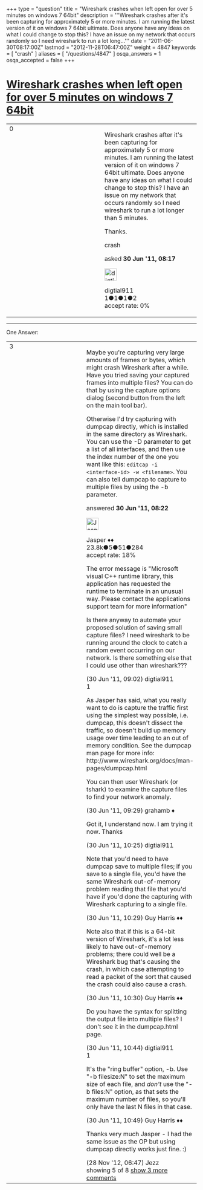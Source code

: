 +++
type = "question"
title = "Wireshark crashes when left open for over 5 minutes on windows 7 64bit"
description = '''Wireshark crashes after it&#x27;s been capturing for approximately 5 or more minutes. I am running the latest version of it on windows 7 64bit ultimate. Does anyone have any ideas on what I could change to stop this? I have an issue on my network that occurs randomly so I need wireshark to run a lot long...'''
date = "2011-06-30T08:17:00Z"
lastmod = "2012-11-28T06:47:00Z"
weight = 4847
keywords = [ "crash" ]
aliases = [ "/questions/4847" ]
osqa_answers = 1
osqa_accepted = false
+++

<div class="headNormal">

# [Wireshark crashes when left open for over 5 minutes on windows 7 64bit](/questions/4847/wireshark-crashes-when-left-open-for-over-5-minutes-on-windows-7-64bit)

</div>

<div id="main-body">

<div id="askform">

<table id="question-table" style="width:100%;"><colgroup><col style="width: 50%" /><col style="width: 50%" /></colgroup><tbody><tr class="odd"><td style="width: 30px; vertical-align: top"><div class="vote-buttons"><span id="post-4847-upvote" class="ajax-command post-vote up" rel="nofollow" title="I like this post (click again to cancel)"> </span><div id="post-4847-score" class="post-score" title="current number of votes">0</div><span id="post-4847-downvote" class="ajax-command post-vote down" rel="nofollow" title="I dont like this post (click again to cancel)"> </span> <span id="favorite-mark" class="ajax-command favorite-mark" rel="nofollow" title="mark/unmark this question as favorite (click again to cancel)"> </span><div id="favorite-count" class="favorite-count"></div></div></td><td><div id="item-right"><div class="question-body"><p>Wireshark crashes after it's been capturing for approximately 5 or more minutes. I am running the latest version of it on windows 7 64bit ultimate. Does anyone have any ideas on what I could change to stop this? I have an issue on my network that occurs randomly so I need wireshark to run a lot longer than 5 minutes.</p><p>Thanks.</p></div><div id="question-tags" class="tags-container tags"><span class="post-tag tag-link-crash" rel="tag" title="see questions tagged &#39;crash&#39;">crash</span></div><div id="question-controls" class="post-controls"></div><div class="post-update-info-container"><div class="post-update-info post-update-info-user"><p>asked <strong>30 Jun '11, 08:17</strong></p><img src="https://secure.gravatar.com/avatar/fdc2ee9b009016473d408eab10580a53?s=32&amp;d=identicon&amp;r=g" class="gravatar" width="32" height="32" alt="digtial911&#39;s gravatar image" /><p><span>digtial911</span><br />
<span class="score" title="1 reputation points">1</span><span title="1 badges"><span class="badge1">●</span><span class="badgecount">1</span></span><span title="1 badges"><span class="silver">●</span><span class="badgecount">1</span></span><span title="2 badges"><span class="bronze">●</span><span class="badgecount">2</span></span><br />
<span class="accept_rate" title="Rate of the user&#39;s accepted answers">accept rate:</span> <span title="digtial911 has no accepted answers">0%</span></p></div></div><div id="comments-container-4847" class="comments-container"></div><div id="comment-tools-4847" class="comment-tools"></div><div class="clear"></div><div id="comment-4847-form-container" class="comment-form-container"></div><div class="clear"></div></div></td></tr></tbody></table>

------------------------------------------------------------------------

<div class="tabBar">

<span id="sort-top"></span>

<div class="headQuestions">

One Answer:

</div>

</div>

<span id="4848"></span>

<div id="answer-container-4848" class="answer">

<table style="width:100%;"><colgroup><col style="width: 50%" /><col style="width: 50%" /></colgroup><tbody><tr class="odd"><td style="width: 30px; vertical-align: top"><div class="vote-buttons"><span id="post-4848-upvote" class="ajax-command post-vote up" rel="nofollow" title="I like this post (click again to cancel)"> </span><div id="post-4848-score" class="post-score" title="current number of votes">3</div><span id="post-4848-downvote" class="ajax-command post-vote down" rel="nofollow" title="I dont like this post (click again to cancel)"> </span></div></td><td><div class="item-right"><div class="answer-body"><p>Maybe you're capturing very large amounts of frames or bytes, which might crash Wireshark after a while. Have you tried saving your captured frames into multiple files? You can do that by using the capture options dialog (second button from the left on the main tool bar).</p><p>Otherwise I'd try capturing with dumpcap directly, which is installed in the same directory as Wireshark. You can use the -D parameter to get a list of all interfaces, and then use the index number of the one you want like this: <code>editcap -i &lt;interface-id&gt; -w &lt;filename&gt;</code>. You can also tell dumpcap to capture to multiple files by using the -b parameter.</p></div><div class="answer-controls post-controls"></div><div class="post-update-info-container"><div class="post-update-info post-update-info-user"><p>answered <strong>30 Jun '11, 08:22</strong></p><img src="https://secure.gravatar.com/avatar/c578ba2967741f25aebd6afef702f432?s=32&amp;d=identicon&amp;r=g" class="gravatar" width="32" height="32" alt="Jasper&#39;s gravatar image" /><p><span>Jasper ♦♦</span><br />
<span class="score" title="23806 reputation points"><span>23.8k</span></span><span title="5 badges"><span class="badge1">●</span><span class="badgecount">5</span></span><span title="51 badges"><span class="silver">●</span><span class="badgecount">51</span></span><span title="284 badges"><span class="bronze">●</span><span class="badgecount">284</span></span><br />
<span class="accept_rate" title="Rate of the user&#39;s accepted answers">accept rate:</span> <span title="Jasper has 263 accepted answers">18%</span></p></div></div><div id="comments-container-4848" class="comments-container"><span id="4851"></span><div id="comment-4851" class="comment"><div id="post-4851-score" class="comment-score"></div><div class="comment-text"><p>The error message is "Microsoft visual C++ runtime library, this application has requested the runtime to terminate in an unusual way. Please contact the applications support team for more information"</p><p>Is there anyway to automate your proposed solution of saving small capture files? I need wireshark to be running around the clock to catch a random event occurring on our network. Is there something else that I could use other than wireshark???</p></div><div id="comment-4851-info" class="comment-info"><span class="comment-age">(30 Jun '11, 09:02)</span> <span class="comment-user userinfo">digtial911</span></div></div><span id="4852"></span><div id="comment-4852" class="comment"><div id="post-4852-score" class="comment-score">1</div><div class="comment-text"><p>As Jasper has said, what you really want to do is capture the traffic first using the simplest way possible, i.e. dumpcap, this doesn't dissect the traffic, so doesn't build up memory usage over time leading to an out of memory condition. See the dumpcap man page for more info: http://www.wireshark.org/docs/man-pages/dumpcap.html</p><p>You can then user Wireshark (or tshark) to examine the capture files to find your network anomaly.</p></div><div id="comment-4852-info" class="comment-info"><span class="comment-age">(30 Jun '11, 09:29)</span> <span class="comment-user userinfo">grahamb ♦</span></div></div><span id="4855"></span><div id="comment-4855" class="comment"><div id="post-4855-score" class="comment-score"></div><div class="comment-text"><p>Got it, I understand now. I am trying it now. Thanks</p></div><div id="comment-4855-info" class="comment-info"><span class="comment-age">(30 Jun '11, 10:25)</span> <span class="comment-user userinfo">digtial911</span></div></div><span id="4856"></span><div id="comment-4856" class="comment"><div id="post-4856-score" class="comment-score"></div><div class="comment-text"><p>Note that you'd need to have dumpcap save to multiple files; if you save to a single file, you'd have the same Wireshark out-of-memory problem reading that file that you'd have if you'd done the capturing with Wireshark capturing to a single file.</p></div><div id="comment-4856-info" class="comment-info"><span class="comment-age">(30 Jun '11, 10:29)</span> <span class="comment-user userinfo">Guy Harris ♦♦</span></div></div><span id="4857"></span><div id="comment-4857" class="comment not_top_scorer"><div id="post-4857-score" class="comment-score"></div><div class="comment-text"><p>Note also that if this is a 64-bit version of Wireshark, it's a lot less likely to have out-of-memory problems; there could well be a Wireshark bug that's causing the crash, in which case attempting to read a packet of the sort that caused the crash could also cause a crash.</p></div><div id="comment-4857-info" class="comment-info"><span class="comment-age">(30 Jun '11, 10:30)</span> <span class="comment-user userinfo">Guy Harris ♦♦</span></div></div><span id="4859"></span><div id="comment-4859" class="comment not_top_scorer"><div id="post-4859-score" class="comment-score"></div><div class="comment-text"><p>Do you have the syntax for splitting the output file into multiple files? I don't see it in the dumpcap.html page.</p></div><div id="comment-4859-info" class="comment-info"><span class="comment-age">(30 Jun '11, 10:44)</span> <span class="comment-user userinfo">digtial911</span></div></div><span id="4860"></span><div id="comment-4860" class="comment"><div id="post-4860-score" class="comment-score">1</div><div class="comment-text"><p>It's the "ring buffer" option, -b. Use "-b filesize:N" to set the maximum size of each file, and <em>don't</em> use the "-b files:N" option, as that sets the maximum number of files, so you'll only have the last N files in that case.</p></div><div id="comment-4860-info" class="comment-info"><span class="comment-age">(30 Jun '11, 10:49)</span> <span class="comment-user userinfo">Guy Harris ♦♦</span></div></div><span id="16386"></span><div id="comment-16386" class="comment not_top_scorer"><div id="post-16386-score" class="comment-score"></div><div class="comment-text"><p>Thanks very much Jasper - I had the same issue as the OP but using dumpcap directly works just fine. :)</p></div><div id="comment-16386-info" class="comment-info"><span class="comment-age">(28 Nov '12, 06:47)</span> <span class="comment-user userinfo">Jezz</span></div></div></div><div id="comment-tools-4848" class="comment-tools"><span class="comments-showing"> showing 5 of 8 </span> <a href="#" class="show-all-comments-link">show 3 more comments</a></div><div class="clear"></div><div id="comment-4848-form-container" class="comment-form-container"></div><div class="clear"></div></div></td></tr></tbody></table>

</div>

<div class="paginator-container-left">

</div>

</div>

</div>

